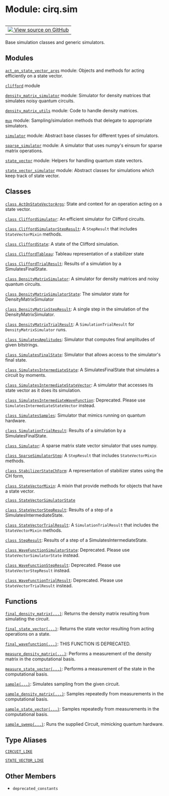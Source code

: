 <div itemscope itemtype="http://developers.google.com/ReferenceObject">
<meta itemprop="name" content="cirq.sim" />
<meta itemprop="path" content="Stable" />
<meta itemprop="property" content="deprecated_constants"/>
</div>

# Module: cirq.sim

<!-- Insert buttons and diff -->

<table class="tfo-notebook-buttons tfo-api" align="left">

<td>
  <a target="_blank" href="https://github.com/quantumlib/cirq/tree/master/cirq/sim/__init__.py">
    <img src="https://www.tensorflow.org/images/GitHub-Mark-32px.png" />
    View source on GitHub
  </a>
</td>
</table>



Base simulation classes and generic simulators.



## Modules

[`act_on_state_vector_args`](../cirq/sim/act_on_state_vector_args.md) module: Objects and methods for acting efficiently on a state vector.

[`clifford`](../cirq/sim/clifford.md) module

[`density_matrix_simulator`](../cirq/sim/density_matrix_simulator.md) module: Simulator for density matrices that simulates noisy quantum circuits.

[`density_matrix_utils`](../cirq/sim/density_matrix_utils.md) module: Code to handle density matrices.

[`mux`](../cirq/sim/mux.md) module: Sampling/simulation methods that delegate to appropriate simulators.

[`simulator`](../cirq/sim/simulator.md) module: Abstract base classes for different types of simulators.

[`sparse_simulator`](../cirq/sim/sparse_simulator.md) module: A simulator that uses numpy's einsum for sparse matrix operations.

[`state_vector`](../cirq/sim/state_vector.md) module: Helpers for handling quantum state vectors.

[`state_vector_simulator`](../cirq/sim/state_vector_simulator.md) module: Abstract classes for simulations which keep track of state vector.

## Classes

[`class ActOnStateVectorArgs`](../cirq/sim/ActOnStateVectorArgs.md): State and context for an operation acting on a state vector.

[`class CliffordSimulator`](../cirq/sim/CliffordSimulator.md): An efficient simulator for Clifford circuits.

[`class CliffordSimulatorStepResult`](../cirq/sim/CliffordSimulatorStepResult.md): A `StepResult` that includes `StateVectorMixin` methods.

[`class CliffordState`](../cirq/sim/CliffordState.md): A state of the Clifford simulation.

[`class CliffordTableau`](../cirq/sim/CliffordTableau.md): Tableau representation of a stabilizer state

[`class CliffordTrialResult`](../cirq/sim/CliffordTrialResult.md): Results of a simulation by a SimulatesFinalState.

[`class DensityMatrixSimulator`](../cirq/sim/DensityMatrixSimulator.md): A simulator for density matrices and noisy quantum circuits.

[`class DensityMatrixSimulatorState`](../cirq/sim/DensityMatrixSimulatorState.md): The simulator state for DensityMatrixSimulator

[`class DensityMatrixStepResult`](../cirq/sim/DensityMatrixStepResult.md): A single step in the simulation of the DensityMatrixSimulator.

[`class DensityMatrixTrialResult`](../cirq/sim/DensityMatrixTrialResult.md): A `SimulationTrialResult` for `DensityMatrixSimulator` runs.

[`class SimulatesAmplitudes`](../cirq/sim/SimulatesAmplitudes.md): Simulator that computes final amplitudes of given bitstrings.

[`class SimulatesFinalState`](../cirq/sim/SimulatesFinalState.md): Simulator that allows access to the simulator's final state.

[`class SimulatesIntermediateState`](../cirq/sim/SimulatesIntermediateState.md): A SimulatesFinalState that simulates a circuit by moments.

[`class SimulatesIntermediateStateVector`](../cirq/sim/SimulatesIntermediateStateVector.md): A simulator that accesses its state vector as it does its simulation.

[`class SimulatesIntermediateWaveFunction`](../cirq/sim/SimulatesIntermediateWaveFunction.md): Deprecated. Please use `SimulatesIntermediateStateVector` instead.

[`class SimulatesSamples`](../cirq/sim/SimulatesSamples.md): Simulator that mimics running on quantum hardware.

[`class SimulationTrialResult`](../cirq/sim/SimulationTrialResult.md): Results of a simulation by a SimulatesFinalState.

[`class Simulator`](../cirq/sim/Simulator.md): A sparse matrix state vector simulator that uses numpy.

[`class SparseSimulatorStep`](../cirq/sim/SparseSimulatorStep.md): A `StepResult` that includes `StateVectorMixin` methods.

[`class StabilizerStateChForm`](../cirq/sim/StabilizerStateChForm.md): A representation of stabilizer states using the CH form,

[`class StateVectorMixin`](../cirq/sim/StateVectorMixin.md): A mixin that provide methods for objects that have a state vector.

[`class StateVectorSimulatorState`](../cirq/sim/StateVectorSimulatorState.md)

[`class StateVectorStepResult`](../cirq/sim/StateVectorStepResult.md): Results of a step of a SimulatesIntermediateState.

[`class StateVectorTrialResult`](../cirq/sim/StateVectorTrialResult.md): A `SimulationTrialResult` that includes the `StateVectorMixin` methods.

[`class StepResult`](../cirq/sim/StepResult.md): Results of a step of a SimulatesIntermediateState.

[`class WaveFunctionSimulatorState`](../cirq/sim/WaveFunctionSimulatorState.md): Deprecated. Please use `StateVectorSimulatorState` instead.

[`class WaveFunctionStepResult`](../cirq/sim/WaveFunctionStepResult.md): Deprecated. Please use `StateVectorStepResult` instead.

[`class WaveFunctionTrialResult`](../cirq/sim/WaveFunctionTrialResult.md): Deprecated. Please use `StateVectorTrialResult` instead.

## Functions

[`final_density_matrix(...)`](../cirq/sim/final_density_matrix.md): Returns the density matrix resulting from simulating the circuit.

[`final_state_vector(...)`](../cirq/sim/final_state_vector.md): Returns the state vector resulting from acting operations on a state.

[`final_wavefunction(...)`](../cirq/sim/final_wavefunction.md): THIS FUNCTION IS DEPRECATED.

[`measure_density_matrix(...)`](../cirq/sim/measure_density_matrix.md): Performs a measurement of the density matrix in the computational basis.

[`measure_state_vector(...)`](../cirq/sim/measure_state_vector.md): Performs a measurement of the state in the computational basis.

[`sample(...)`](../cirq/sim/sample.md): Simulates sampling from the given circuit.

[`sample_density_matrix(...)`](../cirq/sim/sample_density_matrix.md): Samples repeatedly from measurements in the computational basis.

[`sample_state_vector(...)`](../cirq/sim/sample_state_vector.md): Samples repeatedly from measurements in the computational basis.

[`sample_sweep(...)`](../cirq/sim/sample_sweep.md): Runs the supplied Circuit, mimicking quantum hardware.

## Type Aliases

[`CIRCUIT_LIKE`](../cirq/sim/CIRCUIT_LIKE.md)

[`STATE_VECTOR_LIKE`](../cirq/qis/STATE_VECTOR_LIKE.md)

## Other Members

* `deprecated_constants` <a id="deprecated_constants"></a>
